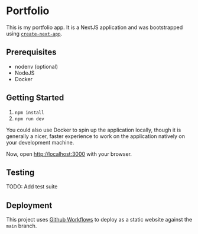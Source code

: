 # Portfolio

This is my portfolio app.
It is a NextJS application and was bootstrapped using [`create-next-app`](https://github.com/vercel/next.js/tree/canary/packages/create-next-app).

## Prerequisites

*   nodenv (optional)
*   NodeJS
*   Docker

## Getting Started

1.  `npm install`
2.  `npm run dev`

You could also use Docker to spin up the application locally, though it is generally a nicer, faster experience to work
on the application natively on your development machine.


Now, open [http://localhost:3000](http://localhost:3000) with your browser.

## Testing

TODO: Add test suite

## Deployment

This project uses [Github Workflows](https://docs.github.com/en/actions/using-workflows) to deploy as a static website
against the `main` branch.
